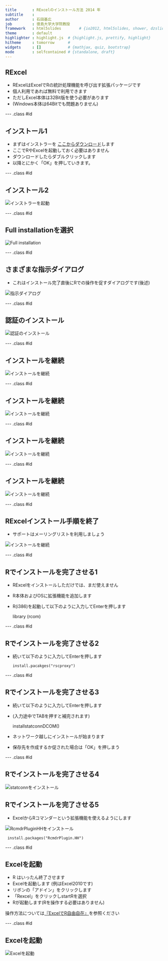 ```yaml
---
title       : RExcelのインストール方法 2014 年
subtitle    : 
author      : 石田基広
job         : 徳島大学大学院教授
framework   : html5slides        # {io2012, html5slides, shower, dzslides, ...}
theme       : default
highlighter : highlight.js  # {highlight.js, prettify, highlight}
hitheme     : tomorrow      # 
widgets     : []            # {mathjax, quiz, bootstrap}
mode        : selfcontained # {standalone, draft}
---
```


## RExcel

* RExcelはExcelでRの統計処理機能を呼び出す拡張パッケージです
* 個人利用であれば無料で利用できます
* ただしExcel本体は32Bit版を使う必要があります
* (Windows本体は64Bitでも問題ありません)


--- .class #id 

## インストール1

* まずはインストラーを <a href = "http://rcom.univie.ac.at/download.html" target=_blank>ここからダウンロード</a>します
* ここでRやExcelを起動しておく必要はありません
* ダウンロードしたらダブルクリックします
* 以降とにかく「OK」を押していきます。

--- .class #id 

## インストール2

![インストラーを起動](img/install1.png)

--- .class #id 

## Full installationを選択

![Full installation](img/install2.png)


--- .class #id 

## さまざまな指示ダイアログ

* これはインストール完了直後にRでの操作を促すダイアログです(後述)

![指示ダイアログ](img/install3.png)


--- .class #id 

## 認証のインストール


![認証のインストール](img/install5.png)





--- .class #id 

## インストールを継続


![インストールを継続](img/install6.png)



--- .class #id 

## インストールを継続

![インストールを継続](img/install7.png)


--- .class #id 

## インストールを継続

![インストールを継続](img/install8.png)


--- .class #id 

## インストールを継続

![インストールを継続](img/install10.png)


--- .class #id 

## RExcelインストール手順を終了

* サポートはメーリングリストを利用しましょう

![インストールを継続](img/install11.png)


--- .class #id 

## Rでインストールを完了させる1

* RExcelをインストールしただけでは、まだ使えません
* R本体およびOSに拡張機能を追加します
* R(i386)を起動して以下のように入力してEnterを押します

     library (rcom)

--- .class #id 

## Rでインストールを完了させる2

* 続いて以下のように入力してEnterを押します

      install.pacakges("rscproxy")

--- .class #id 

## Rでインストールを完了させる3

* 続いて以下のように入力してEnterを押します
*  (入力途中でTABを押すと補完されます)

    installstatconnDCOM()

* ネットワーク越しにインストールが始まります
* 保存先を作成するか促された場合は「OK」を押しまう

--- .class #id 

## Rでインストールを完了させる4


![statconnをインストール](img/install12.png)


## Rでインストールを完了させる5

* ExcelからRコマンダーという拡張機能を使えるようにします

![RcmdrPluginHHをインストール](img/RcmdrPluginHH.png)


     install.packages("RcmdrPlugin.HH")


--- .class #id 

## Excelを起動

* R はいったん終了させます
* Excelを起動します (例はExcel2010です)
* リボンの「アドイン」をクリックします
* 「Rexcel」をクリックしstartRを選択
* Rが起動します(Rを操作する必要はありません)


操作方法については<a href = "http://www.amazon.co.jp/dp/4621061550" target = _blank>『ExcelでR自由自在』</a>を参照ください




--- .class #id 

## Excelを起動

![Excelを起動](img/start.png)
